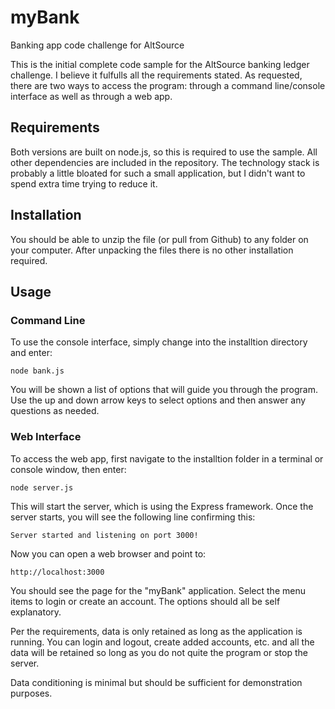 # myBank
Banking app code challenge for AltSource

This is the initial complete code sample for the AltSource banking ledger challenge. I believe it fulfulls all the requirements stated. As requested, there are two ways to access the program: through a command line/console interface as well as through a web app.

## Requirements

Both versions are built on node.js, so this is required to use the sample. All other dependencies are included in the repository. The technology stack is probably a little bloated for such a small application, but I didn't want to spend extra time trying to reduce it.

## Installation

You should be able to unzip the file (or pull from Github) to any folder on your computer. After unpacking the files there is no other installation required.

## Usage

### Command Line

To use the console interface, simply change into the installtion directory and enter:

    node bank.js

You will be shown a list of options that will guide you through the program. Use the up and down arrow keys to select options and then answer any questions as needed.

### Web Interface

To access the web app, first navigate to the installtion folder in a terminal or console window, then enter:

    node server.js

This will start the server, which is using the Express framework. Once the server starts, you will see the following line confirming this:

    Server started and listening on port 3000!

Now you can open a web browser and point to:

    http://localhost:3000

You should see the page for the "myBank" application. Select the menu items to login or create an account. The options should all be self explanatory.

Per the requirements, data is only retained as long as the application is running. You can login and logout, create added accounts, etc. and all the data will be retained so long as you do not quite the program or stop the server.

Data conditioning is minimal but should be sufficient for demonstration purposes.
